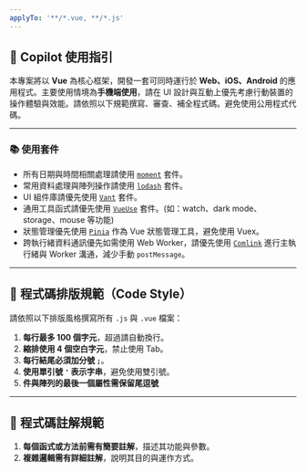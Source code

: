```yaml
---
applyTo: '**/*.vue, **/*.js'
---
```


## 🧠 Copilot 使用指引

本專案將以 **Vue** 為核心框架，開發一套可同時運行於 **Web、iOS、Android** 的應用程式。主要使用情境為**手機端使用**，請在 UI 設計與互動上優先考慮行動裝置的操作體驗與效能。請依照以下規範撰寫、審查、補全程式碼。避免使用公用程式代碼。

---

### 📚 使用套件

- 所有日期與時間相關處理請使用 [`moment`](https://momentjs.com/) 套件。
- 常用資料處理與陣列操作請使用 [`lodash`](https://lodash.com/) 套件。
- UI 組件庫請優先使用 [`Vant`](https://vant-ui.github.io/vant/next/) 套件。
- 通用工具函式請優先使用 [`VueUse`](https://vueuse.org/) 套件。(如：watch、dark mode、storage、mouse 等功能)
- 狀態管理優先使用 [`Pinia`](https://pinia.vuejs.org/) 作為 Vue 狀態管理工具，避免使用 Vuex。
- 跨執行緒資料通訊優先如需使用 Web Worker，請優先使用 [`Comlink`](https://github.com/GoogleChromeLabs/comlink) 進行主執行緒與 Worker 溝通，減少手動 `postMessage`。

---

## 🎨 程式碼排版規範（Code Style）

請依照以下排版風格撰寫所有 `.js` 與 `.vue` 檔案：

1. **每行最多 100 個字元**，超過請自動換行。
2. **縮排使用 4 個空白字元**，禁止使用 Tab。
3. **每行結尾必須加分號 `;`**。
4. **使用單引號 `'` 表示字串**，避免使用雙引號。
5. **件與陣列的最後一個屬性需保留尾逗號**

---

## 🔧 程式碼註解規範

1. **每個函式或方法前需有簡要註解**，描述其功能與參數。
2. **複雜邏輯需有詳細註解**，說明其目的與運作方式。
